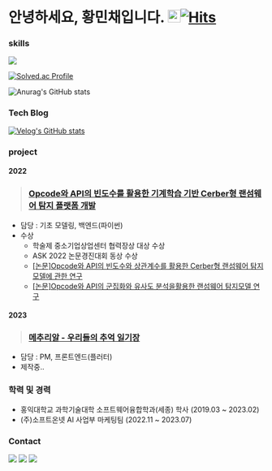 
# 안녕하세요, 황민채입니다. <img src="https://raw.githubusercontent.com/Tarikul-Islam-Anik/Animated-Fluent-Emojis/master/Emojis/Hand%20gestures/Hand%20with%20Fingers%20Splayed%20Light%20Skin%20Tone.png" alt="Hand with Fingers Splayed Light Skin Tone" width="25" height="25" />[![Hits](https://hits.seeyoufarm.com/api/count/incr/badge.svg?url=https%3A%2F%2Fgithub.com%2FHminchae&count_bg=%23E3DCF2&title_bg=%23529BDE&icon=&icon_color=%23E7E7E7&title=hits&edge_flat=false)](https://hits.seeyoufarm.com)

### skills
![](https://img.shields.io/badge/Swift-FA7343?style=for-the-badge&logo=swift&logoColor=white)

[![Solved.ac Profile](http://mazassumnida.wtf/api/v2/generate_badge?boj=hminchae)](https://solved.ac/hminchae/) 



![Anurag's GitHub stats](https://github-readme-stats.vercel.app/api?username=Hminchae&show_icons=true&theme=cobalt)

### Tech Blog 

[![Velog's GitHub stats](https://velog-readme-stats.vercel.app/api?name=hminchae)](https://velog.io/@hminchae)


### project

#### 2022
> ### [Opcode와 API의 빈도수를 활용한 기계학습 기반 Cerber형 랜섬웨어 탐지 플랫폼 개발](https://github.com/Hminchae/Cerber-Type-Ransomware-Detection)
  * 담당 : 기초 모델링, 백엔드(파이썬)
  * 수상
    * 학술제 중소기업상업센터 협력장상 대상 수상
    * ASK 2022 논문경진대회 동상 수상
    * [[논문]Opcode와 API의 빈도수와 상관계수를 활용한 Cerber형 랜섬웨어 탐지모델에 관한 연구](https://www.dbpia.co.kr/journal/articleDetail?nodeId=NODE11262459)
    * [[논문]Opcode와 API의 군집화와 유사도 분석을활용한 랜섬웨어 탐지모델 연구](https://preview.kstudy.com/W_files/kiss9/52825035_pv.pdf)

#### 2023
> ### [메추리알 - 우리들의 추억 일기장](https://github.com/Team-MechuriR/MechuriR)
  * 담당 : PM, 프론트엔드(플러터)
  * 제작중..


### 학력 및 경력

* 홍익대학교 과학기술대학 소프트웨어융합학과(세종) 학사 (2019.03 ~ 2023.02)
* (주)소프트온넷 AI 사업부 마케팅팀 (2022.11 ~ 2023.07)


### Contact
<a href="hminchae@gmail.com"><img src="https://img.shields.io/badge/Gmail-EA4335?style=flat-square&logo=Gmail&logoColor=white"/></a>
<a href="https://www.instagram.com/hi_thanky/"><img src="https://img.shields.io/badge/Instagram-E4405F?style=flat-square&logo=Instagram&logoColor=white"/></a>
<a href="https://www.linkedin.com/in/min-hwang-1452b3245/"><img src="https://img.shields.io/badge/Linkedin-0A66C2?style=flat-square&logo=Linkedin&logoColor=white"/></a>

